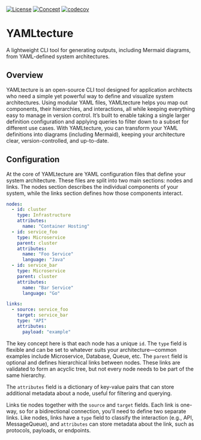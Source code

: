 [![License](https://img.shields.io/badge/license-MIT-blue)](https://opensource.org/licenses/MIT) [![Concept](https://img.shields.io/badge/Status-Concept-white)](https://guide.unitvectorylabs.com/bestpractices/status/#concept) [![codecov](https://codecov.io/gh/UnitVectorY-Labs/YAMLtecture/graph/badge.svg?token=YMO7aAligO)](https://codecov.io/gh/UnitVectorY-Labs/YAMLtecture)

# YAMLtecture

A lightweight CLI tool for generating outputs, including Mermaid diagrams, from YAML-defined system architectures.

## Overview

YAMLtecture is an open-source CLI tool designed for application architects who need a simple yet powerful way to define and visualize system architectures. Using modular YAML files, YAMLtecture helps you map out components, their hierarchies, and interactions, all while keeping everything easy to manage in version control. It’s built to enable taking a single larger definition configuration and applying queries to filter down to a subset for different use cases. With YAMLtecture, you can transform your YAML definitions into diagrams (including Mermaid), keeping your architecture clear, version-controlled, and up-to-date.

## Configuration

At the core of YAMLtecture are YAML configuration files that define your system architecture. These files are split into two main sections: nodes and links. The nodes section describes the individual components of your system, while the links section defines how those components interact.

```yaml
nodes:
  - id: cluster
    type: Infrastructure
    attributes:
      name: "Container Hosting"
  - id: service_foo
    type: Microservice
    parent: cluster
    attributes:
      name: "Foo Service"
      language: "Java"
  - id: service_bar
    type: Microservice
    parent: cluster
    attributes:
      name: "Bar Service"
      language: "Go"

links:
  - source: service_foo
    target: service_bar
    type: "API"
    attributes:
      payload: "example"
```

The key concept here is that each node has a unique `id`. The `type` field is flexible and can be set to whatever suits your architecture—common examples include Microservice, Database, Queue, etc. The `parent` field is optional and defines hierarchical links between nodes. These links are validated to form an acyclic tree, but not every node needs to be part of the same hierarchy.

The `attributes` field is a dictionary of key-value pairs that can store additional metadata about a node, useful for filtering and querying.

Links tie nodes together with the `source` and `target` fields. Each link is one-way, so for a bidirectional connection, you’ll need to define two separate links. Like nodes, links have a `type` field to classify the interaction (e.g., API, MessageQueue), and `attributes` can store metadata about the link, such as protocols, payloads, or endpoints.
